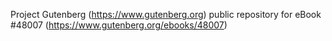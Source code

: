 Project Gutenberg (https://www.gutenberg.org) public repository for eBook #48007 (https://www.gutenberg.org/ebooks/48007)
